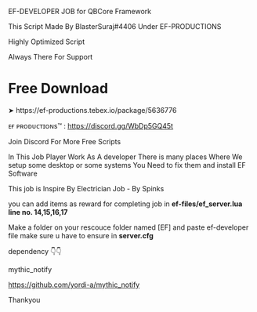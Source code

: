 EF-DEVELOPER JOB for QBCore Framework

This Script Made By BlasterSuraj#4406 Under EF-PRODUCTIONS

Highly Optimized Script

Always There For Support

<h1>Free Download</h1> ➤ https://ef-productions.tebex.io/package/5636776

ᴇғ ᴘʀᴏᴅᴜᴄᴛɪᴏɴs™ : https://discord.gg/WbDp5GQ45t


Join Discord For More Free Scripts

In This Job Player Work As A developer There is many places Where We setup some desktop or some systems You Need to fix them and install EF Software


This job is Inspire By Electrician Job - By Spinks 

you can add items as reward for completing job in **ef-files/ef_server.lua line no. 14,15,16,17**



Make a folder on your rescouce folder named [EF] and paste ef-developer file 
make sure u have to ensure in **server.cfg**


dependency  👇👇

mythic_notify

https://github.com/yordi-a/mythic_notify

Thankyou
